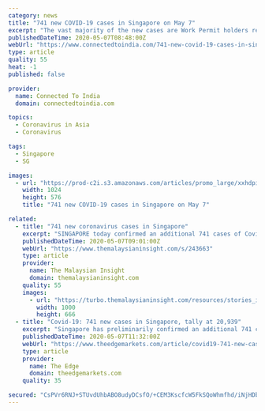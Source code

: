 ```yaml
---
category: news
title: "741 new COVID-19 cases in Singapore on May 7"
excerpt: "The vast majority of the new cases are Work Permit holders residing in foreign worker dormitories and five are Singaporeans/ Permanent Residents."
publishedDateTime: 2020-05-07T08:48:00Z
webUrl: "https://www.connectedtoindia.com/741-new-covid-19-cases-in-singapore-on-may-7-7591.html"
type: article
quality: 55
heat: -1
published: false

provider:
  name: Connected To India
  domain: connectedtoindia.com

topics:
  - Coronavirus in Asia
  - Coronavirus

tags:
  - Singapore
  - SG

images:
  - url: "https://prod-c2i.s3.amazonaws.com/articles/promo_large/xxhdpi/15888410565eb3ca604b151.jpeg"
    width: 1024
    height: 576
    title: "741 new COVID-19 cases in Singapore on May 7"

related:
  - title: "741 new coronavirus cases in Singapore"
    excerpt: "SINGAPORE today confirmed an additional 741 cases of Covid-19, taking the national tally to 20,939. The Health Ministry, in a statement, said only 11 of the fresh cases involved Singaporeans or permanent residents,"
    publishedDateTime: 2020-05-07T09:01:00Z
    webUrl: "https://www.themalaysianinsight.com/s/243663"
    type: article
    provider:
      name: The Malaysian Insight
      domain: themalaysianinsight.com
    quality: 55
    images:
      - url: "https://turbo.themalaysianinsight.com/resources/stories_images/217841/singapore_mask_coronavirus_feb_5_2020_afp__full.jpg"
        width: 1000
        height: 666
  - title: "Covid-19: 741 new cases in Singapore, tally at 20,939"
    excerpt: "Singapore has preliminarily confirmed an additional 741 cases of Covid-19 infection, bringing the tally to 20,939.The republic's Ministry of Health (MoH) said only 11 cases involved Singaporeans or permanent residents,"
    publishedDateTime: 2020-05-07T11:32:00Z
    webUrl: "https://www.theedgemarkets.com/article/covid19-741-new-cases-singapore-tally-20939"
    type: article
    provider:
      name: The Edge
      domain: theedgemarkets.com
    quality: 35

secured: "CsPVr6RNJ+STUvdUhbABO8udyDCsfO/+CEM3KscfcW5FkSQoWhmfhd/iNjHDbuMWWcVgV5gqQGLRpovME/iYQ9GPZ5rgeroy5jA1iH01gnVGhO4M4Vguux8IzjMROUQBZqgE8s/6LT2Dcxu/MdCa85QpV256gqX1bH2AHgME4ucQzBrrtbJ0Bor3979eyb7mwz1WN8LhTBl3h5N4Cu88pOVtEjU3IwbyBHn0EkRTMwtM/eg154qaZqOJQ5sAQPor1TacaGQKyCGurkpcNLB4W48JFRT0H+SvQ4+xbtARpD/qRWSeodCCMVoSlYVB2/Ev;o579U6J1ivtoy191kyFdYA=="
---
```


